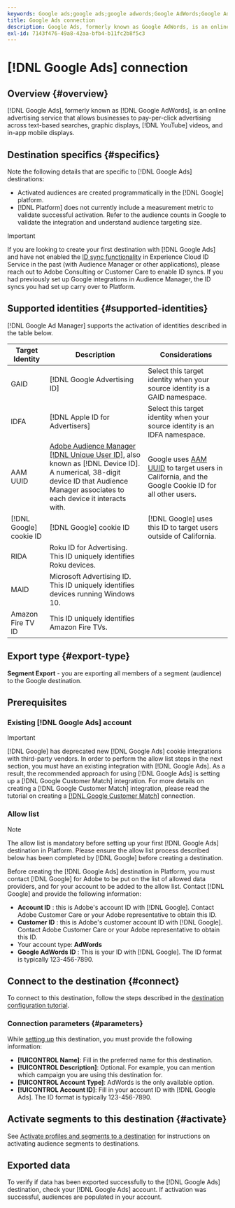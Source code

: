 ```yaml
---
keywords: Google ads;google ads;google adwords;Google AdWords;Google Adwords
title: Google Ads connection
description: Google Ads, formerly known as Google AdWords, is an online advertising service that allows businesses to pay-per-click advertising across text-based searches, graphic displays, YouTube videos, and in-app mobile displays.
exl-id: 7143f476-49a8-42aa-bfb4-b11fc2b8f5c3
---
```

# [!DNL Google Ads] connection

## Overview {#overview}

[!DNL Google Ads], formerly known as [!DNL Google AdWords], is an online advertising service that allows businesses to pay-per-click advertising across text-based searches, graphic displays, [!DNL YouTube] videos, and in-app mobile displays.

## Destination specifics {#specifics}

Note the following details that are specific to [!DNL Google Ads] destinations:

* Activated audiences are created programmatically in the [!DNL Google] platform.
* [!DNL Platform] does not currently include a measurement metric to validate successful activation. Refer to the audience counts in Google to validate the integration and understand audience targeting size.

>[!IMPORTANT]
>
>If you are looking to create your first destination with [!DNL Google Ads] and have not enabled the [ID sync functionality](https://experienceleague.adobe.com/docs/id-service/using/id-service-api/methods/idsync.html) in Experience Cloud ID Service in the past (with Audience Manager or other applications), please reach out to Adobe Consulting or Customer Care to enable ID syncs. If you had previously set up Google integrations in Audience Manager, the ID syncs you had set up carry over to Platform.

## Supported identities {#supported-identities}

[!DNL Google Ad Manager] supports the activation of identities described in the table below.

|Target Identity|Description|Considerations|
|---|---|---|
|GAID|[!DNL Google Advertising ID]|Select this target identity when your source identity is a GAID namespace.|
|IDFA|[!DNL Apple ID for Advertisers]|Select this target identity when your source identity is an IDFA namespace.|
|AAM UUID|[Adobe Audience Manager [!DNL Unique User ID]](https://experienceleague.adobe.com/docs/audience-manager/user-guide/reference/ids-in-aam.html), also known as [!DNL Device ID]. A numerical, 38-digit device ID that Audience Manager associates to each device it interacts with.|Google uses [AAM UUID](https://experienceleague.adobe.com/docs/audience-manager/user-guide/reference/ids-in-aam.html?lang=en) to target users in California, and the Google Cookie ID for all other users.|
|[!DNL Google] cookie ID|[!DNL Google] cookie ID|[!DNL Google] uses this ID to target users outside of California.|
|RIDA|Roku ID for Advertising. This ID uniquely identifies Roku devices.||
|MAID|Microsoft Advertising ID. This ID uniquely identifies devices running Windows 10.||
|Amazon Fire TV ID|This ID uniquely identifies Amazon Fire TVs.||

## Export type {#export-type}

**Segment Export** - you are exporting all members of a segment (audience) to the Google destination.

## Prerequisites

### Existing [!DNL Google Ads] account

>[!IMPORTANT]
>
> [!DNL Google] has deprecated new [!DNL Google Ads] cookie integrations with third-party vendors. In order to perform the allow list steps in the next section, you must have an existing integration with [!DNL Google Ads]. As a result, the recommended approach for using [!DNL Google Ads] is setting up a [!DNL Google Customer Match] integration. For more details on creating a [!DNL Google Customer Match] integration, please read the tutorial on creating a [[!DNL Google Customer Match]](./google-customer-match.md) connection.

### Allow list

>[!NOTE]
>
>The allow list is mandatory before setting up your first [!DNL Google Ads] destination in Platform. Please ensure the allow list process described below has been completed by [!DNL Google] before creating a destination.

Before creating the [!DNL Google Ads] destination in Platform, you must contact [!DNL Google] for Adobe to be put on the list of allowed data providers, and for your account to be added to the allow list. Contact [!DNL Google] and provide the following information:

* **Account ID** : this is Adobe's account ID with [!DNL Google]. Contact Adobe Customer Care or your Adobe representative to obtain this ID.
* **Customer ID** : this is Adobe's customer account ID with [!DNL Google]. Contact Adobe Customer Care or your Adobe representative to obtain this ID.
* Your account type: **AdWords**
* **Google AdWords ID** : This is your ID with [!DNL Google]. The ID format is typically 123-456-7890.

## Connect to the destination {#connect}

To connect to this destination, follow the steps described in the [destination configuration tutorial](../../ui/connect-destination.md).

### Connection parameters {#parameters}

While [setting up](../../ui/connect-destination.md) this destination, you must provide the following information:

*  **[!UICONTROL Name]**: Fill in the preferred name for this destination.
*  **[!UICONTROL Description]**: Optional. For example, you can mention which campaign you are using this destination for.
*  **[!UICONTROL Account Type]**: AdWords is the only available option.
*  **[!UICONTROL Account ID]**: Fill in your account ID with [!DNL Google Ads]. The ID format is typically 123-456-7890.

## Activate segments to this destination {#activate}

See [Activate profiles and segments to a destination](../../ui/activate-destinations.md) for instructions on activating audience segments to destinations.

## Exported data 

To verify if data has been exported successfully to the [!DNL Google Ads] destination, check your [!DNL Google Ads] account. If activation was successful, audiences are populated in your account.
